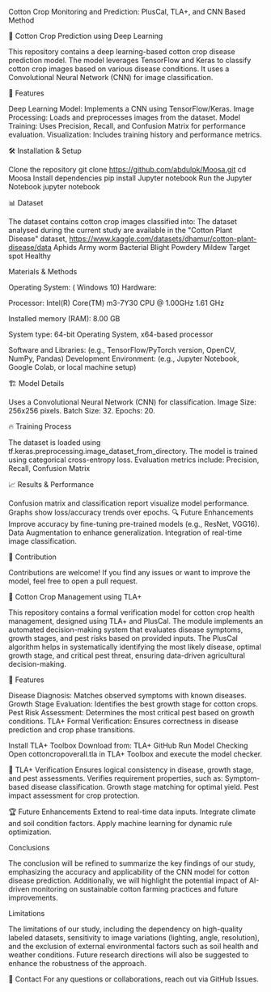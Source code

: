 Cotton Crop Monitoring and Prediction: PlusCal, TLA+, and CNN Based Method

🌿 Cotton Crop Prediction using Deep Learning

This repository contains a deep learning-based cotton crop disease prediction model. The model leverages TensorFlow and Keras to classify cotton crop images based on various disease conditions. It uses a Convolutional Neural Network (CNN) for image classification.

📌 Features

Deep Learning Model: Implements a CNN using TensorFlow/Keras.
Image Processing: Loads and preprocesses images from the dataset.
Model Training: Uses Precision, Recall, and Confusion Matrix for performance evaluation.
Visualization: Includes training history and performance metrics.

 🛠 Installation & Setup
 
Clone the repository
git clone https://github.com/abdulpk/Moosa.git
cd Moosa
Install dependencies
pip install Jupyter notebook
Run the Jupyter Notebook
jupyter notebook

📊 Dataset

The dataset contains cotton crop images classified into:
The dataset analysed during the current study are available in the "Cotton Plant Disease" dataset, https://www.kaggle.com/datasets/dhamur/cotton-plant-disease/data
Aphids
Army worm
Bacterial Blight
Powdery Mildew
Target spot
Healthy

Materials & Methods

Operating System: ( Windows 10)
Hardware:

Processor: Intel(R) Core(TM) m3-7Y30 CPU @ 1.00GHz 1.61 GHz

Installed memory (RAM): 8.00 GB

System type: 64-bit Operating System, x64-based processor

Software and Libraries: (e.g., TensorFlow/PyTorch version, OpenCV, NumPy, Pandas)
Development Environment: (e.g., Jupyter Notebook, Google Colab, or local machine setup)

🏗 Model Details

Uses a Convolutional Neural Network (CNN) for classification.
Image Size: 256x256 pixels.
Batch Size: 32.
Epochs: 20.

🔥 Training Process

The dataset is loaded using tf.keras.preprocessing.image_dataset_from_directory.
The model is trained using categorical cross-entropy loss.
Evaluation metrics include:
Precision, Recall, Confusion Matrix

📈 Results & Performance

Confusion matrix and classification report visualize model performance.
Graphs show loss/accuracy trends over epochs.
🔍 Future Enhancements
Improve accuracy by fine-tuning pre-trained models (e.g., ResNet, VGG16).
Data Augmentation to enhance generalization.
Integration of real-time image classification.

🤝 Contribution

Contributions are welcome! If you find any issues or want to improve the model, feel free to open a pull request.


🌿 Cotton Crop Management using TLA+

This repository contains a formal verification model for cotton crop health management, designed using TLA+ and PlusCal. The module implements an automated decision-making system that evaluates disease symptoms, growth stages, and pest risks based on provided inputs. The PlusCal algorithm helps in systematically identifying the most likely disease, optimal growth stage, and critical pest threat, ensuring data-driven agricultural decision-making.

📌 Features

Disease Diagnosis: Matches observed symptoms with known diseases.
Growth Stage Evaluation: Identifies the best growth stage for cotton crops.
Pest Risk Assessment: Determines the most critical pest based on growth conditions.
TLA+ Formal Verification: Ensures correctness in disease prediction and crop phase transitions.

Install TLA+ Toolbox
Download from: TLA+ GitHub
Run Model Checking
Open cottoncropoverall.tla in TLA+ Toolbox and execute the model checker.

🔬 TLA+ Verification
Ensures logical consistency in disease, growth stage, and pest assessments.
Verifies requirement properties, such as:
Symptom-based disease classification.
Growth stage matching for optimal yield.
Pest impact assessment for crop protection.

🏆 Future Enhancements
Extend to real-time data inputs.
Integrate climate and soil condition factors.
Apply machine learning for dynamic rule optimization.


Conclusions

The conclusion will be refined to summarize the key findings of our study, emphasizing the accuracy and applicability of the CNN model for cotton disease prediction. Additionally, we will highlight the potential impact of AI-driven monitoring on sustainable cotton farming practices and future improvements.

Limitations

The limitations of our study, including the dependency on high-quality labeled datasets, sensitivity to image variations (lighting, angle, resolution), and the exclusion of external environmental factors such as soil health and weather conditions. Future research directions will also be suggested to enhance the robustness of the approach.

📩 Contact
For any questions or collaborations, reach out via GitHub Issues.
